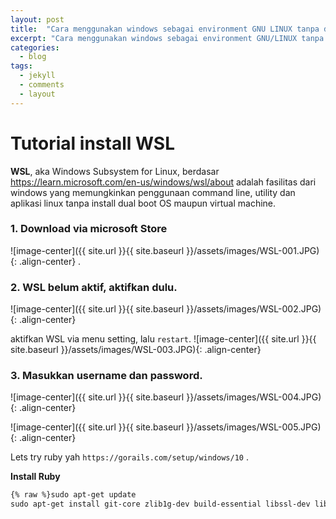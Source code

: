 ```yaml
---
layout: post
title:  "Cara menggunakan windows sebagai environment GNU LINUX tanpa dual boot dan virtual machine - WSL"
excerpt: "Cara menggunakan windows sebagai environment GNU/LINUX tanpa dual boot dan virtual machine - WSL"
categories:
  - blog
tags:
  - jekyll
  - comments
  - layout
---
```


# Tutorial install WSL

**WSL**, aka Windows Subsystem for Linux,  berdasar https://learn.microsoft.com/en-us/windows/wsl/about adalah fasilitas dari windows yang memungkinkan penggunaan command line, utility dan aplikasi linux tanpa install dual boot OS maupun virtual machine.

### 1. Download via microsoft Store
![image-center]({{ site.url }}{{ site.baseurl }}/assets/images/WSL-001.JPG){: .align-center}
.
### 2. WSL belum aktif, aktifkan dulu.
![image-center]({{ site.url }}{{ site.baseurl }}/assets/images/WSL-002.JPG){: .align-center}

aktifkan WSL via menu setting, lalu `restart`.
![image-center]({{ site.url }}{{ site.baseurl }}/assets/images/WSL-003.JPG){: .align-center}
### 3. Masukkan username dan password.
![image-center]({{ site.url }}{{ site.baseurl }}/assets/images/WSL-004.JPG){: .align-center}

![image-center]({{ site.url }}{{ site.baseurl }}/assets/images/WSL-005.JPG){: .align-center}


Lets try ruby yah `https://gorails.com/setup/windows/10` .



**Install Ruby**

```html
{% raw %}sudo apt-get update
sudo apt-get install git-core zlib1g-dev build-essential libssl-dev libreadline-dev libyaml-dev libsqlite3-dev sqlite3 libxml2-dev libxslt1-dev libcurl4-openssl-dev software-properties-common libffi-dev{% endraw %}
```
